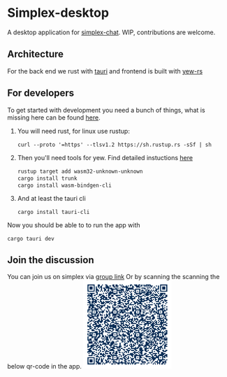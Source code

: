 # Simplex-desktop

A desktop application for [simplex-chat](https://simplex.chat). WIP, contributions are welcome.

## Architecture

For the back end we rust with [tauri](https://tauri.app) and frontend is built with [yew-rs](https://yew.rs)

## For developers

To get started with development you need a bunch of things, what is missing here can be found [here](https://tauri.app/v1/guides/getting-started/prerequisites#installing). 

1. You will need rust, for linux use rustup:

    ```shell
    curl --proto '=https' --tlsv1.2 https://sh.rustup.rs -sSf | sh
    ```
1. Then you'll need tools for yew. Find detailed instuctions [here](https://yew.rs/docs/getting-started/introduction)
    ```shell
    rustup target add wasm32-unknown-unknown
    cargo install trunk
    cargo install wasm-bindgen-cli
    ```
1. And at least the tauri cli
    ```shell
    cargo install tauri-cli
    ```

Now you should be able to to run the app with
```shell
cargo tauri dev
```

## Join the discussion

You can join us on simplex via [group link](https://simplex.chat/contact#/?v=1-2&smp=smp%3A%2F%2FSkIkI6EPd2D63F4xFKfHk7I1UGZVNn6k1QWZ5rcyr6w%3D%40smp9.simplex.im%2FB_usnNovum0Jm125FYrsWfQQcxSjuLHd%23%2F%3Fv%3D1-2%26dh%3DMCowBQYDK2VuAyEAVX4l3f9oqnGb_Ebj8bCiYKgCVb5MHc-EYsM54IMSB3I%253D%26srv%3Djssqzccmrcws6bhmn77vgmhfjmhwlyr3u7puw4erkyoosywgl67slqqd.onion&data=%7B%22type%22%3A%22group%22%2C%22groupLinkId%22%3A%22ILhMYy-DR6l5KK3dfrpx9Q%3D%3D%22%7D)
Or by scanning the scanning the below qr-code in the app.
<img src="img/qr.png" alt="qr-code" width="40%">

